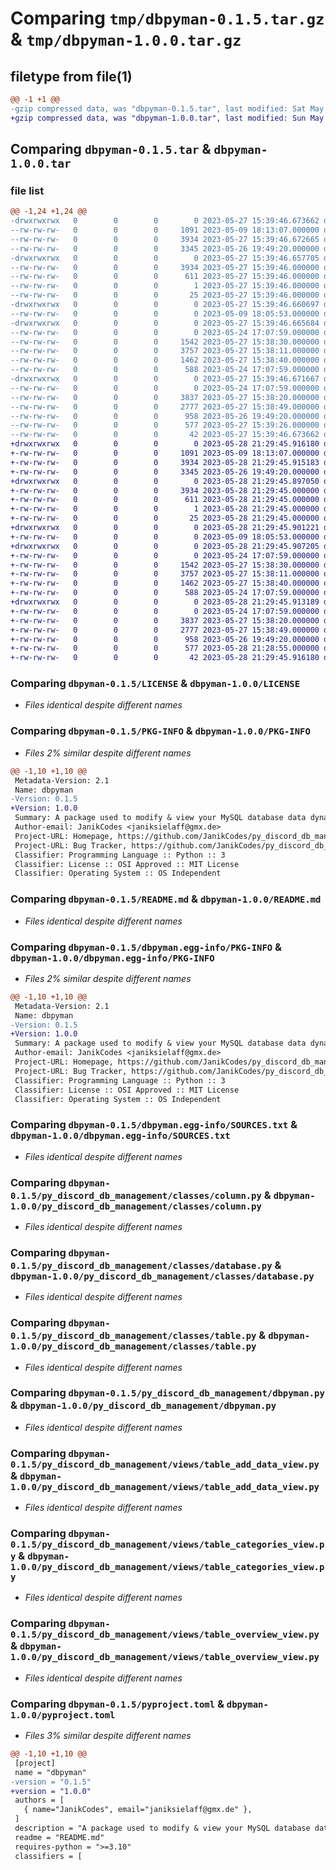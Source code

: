 # Comparing `tmp/dbpyman-0.1.5.tar.gz` & `tmp/dbpyman-1.0.0.tar.gz`

## filetype from file(1)

```diff
@@ -1 +1 @@
-gzip compressed data, was "dbpyman-0.1.5.tar", last modified: Sat May 27 15:39:46 2023, max compression
+gzip compressed data, was "dbpyman-1.0.0.tar", last modified: Sun May 28 21:29:45 2023, max compression
```

## Comparing `dbpyman-0.1.5.tar` & `dbpyman-1.0.0.tar`

### file list

```diff
@@ -1,24 +1,24 @@
-drwxrwxrwx   0        0        0        0 2023-05-27 15:39:46.673662 dbpyman-0.1.5/
--rw-rw-rw-   0        0        0     1091 2023-05-09 18:13:07.000000 dbpyman-0.1.5/LICENSE
--rw-rw-rw-   0        0        0     3934 2023-05-27 15:39:46.672665 dbpyman-0.1.5/PKG-INFO
--rw-rw-rw-   0        0        0     3345 2023-05-26 19:49:20.000000 dbpyman-0.1.5/README.md
-drwxrwxrwx   0        0        0        0 2023-05-27 15:39:46.657705 dbpyman-0.1.5/dbpyman.egg-info/
--rw-rw-rw-   0        0        0     3934 2023-05-27 15:39:46.000000 dbpyman-0.1.5/dbpyman.egg-info/PKG-INFO
--rw-rw-rw-   0        0        0      611 2023-05-27 15:39:46.000000 dbpyman-0.1.5/dbpyman.egg-info/SOURCES.txt
--rw-rw-rw-   0        0        0        1 2023-05-27 15:39:46.000000 dbpyman-0.1.5/dbpyman.egg-info/dependency_links.txt
--rw-rw-rw-   0        0        0       25 2023-05-27 15:39:46.000000 dbpyman-0.1.5/dbpyman.egg-info/top_level.txt
-drwxrwxrwx   0        0        0        0 2023-05-27 15:39:46.660697 dbpyman-0.1.5/py_discord_db_management/
--rw-rw-rw-   0        0        0        0 2023-05-09 18:05:53.000000 dbpyman-0.1.5/py_discord_db_management/__init__.py
-drwxrwxrwx   0        0        0        0 2023-05-27 15:39:46.665684 dbpyman-0.1.5/py_discord_db_management/classes/
--rw-rw-rw-   0        0        0        0 2023-05-24 17:07:59.000000 dbpyman-0.1.5/py_discord_db_management/classes/__init__.py
--rw-rw-rw-   0        0        0     1542 2023-05-27 15:38:30.000000 dbpyman-0.1.5/py_discord_db_management/classes/column.py
--rw-rw-rw-   0        0        0     3757 2023-05-27 15:38:11.000000 dbpyman-0.1.5/py_discord_db_management/classes/database.py
--rw-rw-rw-   0        0        0     1462 2023-05-27 15:38:40.000000 dbpyman-0.1.5/py_discord_db_management/classes/table.py
--rw-rw-rw-   0        0        0      588 2023-05-24 17:07:59.000000 dbpyman-0.1.5/py_discord_db_management/dbpyman.py
-drwxrwxrwx   0        0        0        0 2023-05-27 15:39:46.671667 dbpyman-0.1.5/py_discord_db_management/views/
--rw-rw-rw-   0        0        0        0 2023-05-24 17:07:59.000000 dbpyman-0.1.5/py_discord_db_management/views/__init__.py
--rw-rw-rw-   0        0        0     3837 2023-05-27 15:38:20.000000 dbpyman-0.1.5/py_discord_db_management/views/table_add_data_view.py
--rw-rw-rw-   0        0        0     2777 2023-05-27 15:38:49.000000 dbpyman-0.1.5/py_discord_db_management/views/table_categories_view.py
--rw-rw-rw-   0        0        0      958 2023-05-26 19:49:20.000000 dbpyman-0.1.5/py_discord_db_management/views/table_overview_view.py
--rw-rw-rw-   0        0        0      577 2023-05-27 15:39:26.000000 dbpyman-0.1.5/pyproject.toml
--rw-rw-rw-   0        0        0       42 2023-05-27 15:39:46.673662 dbpyman-0.1.5/setup.cfg
+drwxrwxrwx   0        0        0        0 2023-05-28 21:29:45.916180 dbpyman-1.0.0/
+-rw-rw-rw-   0        0        0     1091 2023-05-09 18:13:07.000000 dbpyman-1.0.0/LICENSE
+-rw-rw-rw-   0        0        0     3934 2023-05-28 21:29:45.915183 dbpyman-1.0.0/PKG-INFO
+-rw-rw-rw-   0        0        0     3345 2023-05-26 19:49:20.000000 dbpyman-1.0.0/README.md
+drwxrwxrwx   0        0        0        0 2023-05-28 21:29:45.897050 dbpyman-1.0.0/dbpyman.egg-info/
+-rw-rw-rw-   0        0        0     3934 2023-05-28 21:29:45.000000 dbpyman-1.0.0/dbpyman.egg-info/PKG-INFO
+-rw-rw-rw-   0        0        0      611 2023-05-28 21:29:45.000000 dbpyman-1.0.0/dbpyman.egg-info/SOURCES.txt
+-rw-rw-rw-   0        0        0        1 2023-05-28 21:29:45.000000 dbpyman-1.0.0/dbpyman.egg-info/dependency_links.txt
+-rw-rw-rw-   0        0        0       25 2023-05-28 21:29:45.000000 dbpyman-1.0.0/dbpyman.egg-info/top_level.txt
+drwxrwxrwx   0        0        0        0 2023-05-28 21:29:45.901221 dbpyman-1.0.0/py_discord_db_management/
+-rw-rw-rw-   0        0        0        0 2023-05-09 18:05:53.000000 dbpyman-1.0.0/py_discord_db_management/__init__.py
+drwxrwxrwx   0        0        0        0 2023-05-28 21:29:45.907205 dbpyman-1.0.0/py_discord_db_management/classes/
+-rw-rw-rw-   0        0        0        0 2023-05-24 17:07:59.000000 dbpyman-1.0.0/py_discord_db_management/classes/__init__.py
+-rw-rw-rw-   0        0        0     1542 2023-05-27 15:38:30.000000 dbpyman-1.0.0/py_discord_db_management/classes/column.py
+-rw-rw-rw-   0        0        0     3757 2023-05-27 15:38:11.000000 dbpyman-1.0.0/py_discord_db_management/classes/database.py
+-rw-rw-rw-   0        0        0     1462 2023-05-27 15:38:40.000000 dbpyman-1.0.0/py_discord_db_management/classes/table.py
+-rw-rw-rw-   0        0        0      588 2023-05-24 17:07:59.000000 dbpyman-1.0.0/py_discord_db_management/dbpyman.py
+drwxrwxrwx   0        0        0        0 2023-05-28 21:29:45.913189 dbpyman-1.0.0/py_discord_db_management/views/
+-rw-rw-rw-   0        0        0        0 2023-05-24 17:07:59.000000 dbpyman-1.0.0/py_discord_db_management/views/__init__.py
+-rw-rw-rw-   0        0        0     3837 2023-05-27 15:38:20.000000 dbpyman-1.0.0/py_discord_db_management/views/table_add_data_view.py
+-rw-rw-rw-   0        0        0     2777 2023-05-27 15:38:49.000000 dbpyman-1.0.0/py_discord_db_management/views/table_categories_view.py
+-rw-rw-rw-   0        0        0      958 2023-05-26 19:49:20.000000 dbpyman-1.0.0/py_discord_db_management/views/table_overview_view.py
+-rw-rw-rw-   0        0        0      577 2023-05-28 21:28:55.000000 dbpyman-1.0.0/pyproject.toml
+-rw-rw-rw-   0        0        0       42 2023-05-28 21:29:45.916180 dbpyman-1.0.0/setup.cfg
```

### Comparing `dbpyman-0.1.5/LICENSE` & `dbpyman-1.0.0/LICENSE`

 * *Files identical despite different names*

### Comparing `dbpyman-0.1.5/PKG-INFO` & `dbpyman-1.0.0/PKG-INFO`

 * *Files 2% similar despite different names*

```diff
@@ -1,10 +1,10 @@
 Metadata-Version: 2.1
 Name: dbpyman
-Version: 0.1.5
+Version: 1.0.0
 Summary: A package used to modify & view your MySQL database data dynamically
 Author-email: JanikCodes <janiksielaff@gmx.de>
 Project-URL: Homepage, https://github.com/JanikCodes/py_discord_db_management
 Project-URL: Bug Tracker, https://github.com/JanikCodes/py_discord_db_management/issues
 Classifier: Programming Language :: Python :: 3
 Classifier: License :: OSI Approved :: MIT License
 Classifier: Operating System :: OS Independent
```

### Comparing `dbpyman-0.1.5/README.md` & `dbpyman-1.0.0/README.md`

 * *Files identical despite different names*

### Comparing `dbpyman-0.1.5/dbpyman.egg-info/PKG-INFO` & `dbpyman-1.0.0/dbpyman.egg-info/PKG-INFO`

 * *Files 2% similar despite different names*

```diff
@@ -1,10 +1,10 @@
 Metadata-Version: 2.1
 Name: dbpyman
-Version: 0.1.5
+Version: 1.0.0
 Summary: A package used to modify & view your MySQL database data dynamically
 Author-email: JanikCodes <janiksielaff@gmx.de>
 Project-URL: Homepage, https://github.com/JanikCodes/py_discord_db_management
 Project-URL: Bug Tracker, https://github.com/JanikCodes/py_discord_db_management/issues
 Classifier: Programming Language :: Python :: 3
 Classifier: License :: OSI Approved :: MIT License
 Classifier: Operating System :: OS Independent
```

### Comparing `dbpyman-0.1.5/dbpyman.egg-info/SOURCES.txt` & `dbpyman-1.0.0/dbpyman.egg-info/SOURCES.txt`

 * *Files identical despite different names*

### Comparing `dbpyman-0.1.5/py_discord_db_management/classes/column.py` & `dbpyman-1.0.0/py_discord_db_management/classes/column.py`

 * *Files identical despite different names*

### Comparing `dbpyman-0.1.5/py_discord_db_management/classes/database.py` & `dbpyman-1.0.0/py_discord_db_management/classes/database.py`

 * *Files identical despite different names*

### Comparing `dbpyman-0.1.5/py_discord_db_management/classes/table.py` & `dbpyman-1.0.0/py_discord_db_management/classes/table.py`

 * *Files identical despite different names*

### Comparing `dbpyman-0.1.5/py_discord_db_management/dbpyman.py` & `dbpyman-1.0.0/py_discord_db_management/dbpyman.py`

 * *Files identical despite different names*

### Comparing `dbpyman-0.1.5/py_discord_db_management/views/table_add_data_view.py` & `dbpyman-1.0.0/py_discord_db_management/views/table_add_data_view.py`

 * *Files identical despite different names*

### Comparing `dbpyman-0.1.5/py_discord_db_management/views/table_categories_view.py` & `dbpyman-1.0.0/py_discord_db_management/views/table_categories_view.py`

 * *Files identical despite different names*

### Comparing `dbpyman-0.1.5/py_discord_db_management/views/table_overview_view.py` & `dbpyman-1.0.0/py_discord_db_management/views/table_overview_view.py`

 * *Files identical despite different names*

### Comparing `dbpyman-0.1.5/pyproject.toml` & `dbpyman-1.0.0/pyproject.toml`

 * *Files 3% similar despite different names*

```diff
@@ -1,10 +1,10 @@
 [project]
 name = "dbpyman"
-version = "0.1.5"
+version = "1.0.0"
 authors = [
   { name="JanikCodes", email="janiksielaff@gmx.de" },
 ]
 description = "A package used to modify & view your MySQL database data dynamically"
 readme = "README.md"
 requires-python = ">=3.10"
 classifiers = [
```

